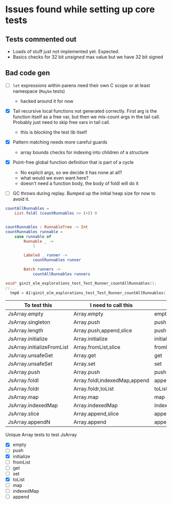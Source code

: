 # Issues found while setting up core tests

## Tests commented out

- Loads of stuff just not implemented yet. Expected.
- Basics checks for 32 bit _unsigned_ max value but we have 32 bit signed

## Bad code gen

- [ ] `let` expressions within parens need their own C scope or at least namespace (`Maybe` tests)

  - hacked around it for now

- [x] Tail recursive local functions not generated correctly. First arg is the function itself as a free var, but then we mis-count args in the tail call. Probably just need to skip free vars in tail call.

  - this is blocking the test lib itself

- [x] Pattern matching needs more careful guards

  - array bounds checks for indexing into children of a structure

- [x] Point-free global function definition that is part of a cycle

  - No explicit args, so we decide it has none at all?
  - what would we even want here?
  - doesn't need a function body, the body of foldl will do it

- [ ] GC throws during replay. Bumped up the initial heap size for now to avoid it.

```elm
countAllRunnables =
    List.foldl (countRunnables >> (+)) 0


countRunnables : RunnableTree -> Int
countRunnables runnable =
    case runnable of
        Runnable _ ->
            1

        Labeled _ runner ->
            countRunnables runner

        Batch runners ->
            countAllRunnables runners
```

```c
void* ginit_elm_explorations_test_Test_Runner_countAllRunnables();
//...
  tmp0 = A1(ginit_elm_explorations_test_Test_Runner_countAllRunnables(), x_runners);
```

| To test this               | I need to call this           |            |
| -------------------------- | ----------------------------- | ---------- |
| JsArray.empty              | Array.empty                   | empty      |
| JsArray.singleton          | Array.push                    | push       |
| JsArray.length             | Array.push,append,slice       | push       |
| JsArray.initialize         | Array.initialize              | initialize |
| JsArray.initializeFromList | Array.fromList,slice          | fromList   |
| JsArray.unsafeGet          | Array.get                     | get        |
| JsArray.unsafeSet          | Array.set                     | set        |
| JsArray.push               | Array.push                    | push       |
| JsArray.foldl              | Array.foldl,indexedMap,append | append     |
| JsArray.foldr              | Array.foldr,toList            | toList     |
| JsArray.map                | Array.map                     | map        |
| JsArray.indexedMap         | Array.indexedMap              | indexedMap |
| JsArray.slice              | Array.append,slice            | append     |
| JsArray.appendN            | Array.append                  | append     |

Unique Array tests to test JsArray
- [x] empty
- [ ] push
- [x] initialize
- [ ] fromList
- [ ] get
- [ ] set
- [x] toList
- [ ] map
- [ ] indexedMap
- [ ] append
